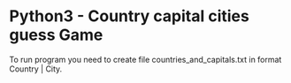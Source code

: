 # Python3 - Country capital cities guess Game


To run program you need to create file countries_and_capitals.txt in format Country | City.
